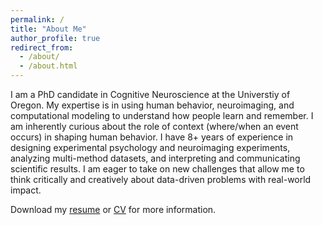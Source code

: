 ```yaml
---
permalink: /
title: "About Me"
author_profile: true
redirect_from: 
  - /about/
  - /about.html
---
```


<!-- Google tag (gtag.js) -->
<script async src="https://www.googletagmanager.com/gtag/js?id=G-DSE37TPFBZ"></script>
<script>
  window.dataLayer = window.dataLayer || [];
  function gtag(){dataLayer.push(arguments);}
  gtag('js', new Date());

  gtag('config', 'G-DSE37TPFBZ');
</script>


I am a PhD candidate in Cognitive Neuroscience at the Universtiy of Oregon. My expertise is in using human behavior, neuroimaging, and computational modeling to understand how people learn and remember. I am inherently curious about the role of context (where/when an event occurs) in shaping human behavior. I have 8+ years of experience in designing experimental psychology and neuroimaging experiments, analyzing multi-method datasets, and interpreting and communicating scientific results. I am eager to take on new challenges that allow me to think critically and creatively about data-driven problems with real-world impact. 


Download my [resume](http://lindsay-rait.github.io/files/rait_resume_41724.pdf) or [CV](http://lindsay-rait.github.io/files/Rait_CV_51424.pdf) for more information.
